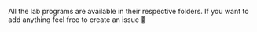 All the lab programs are available in their respective folders. 
If you want to add anything feel free to create an issue 🙂
